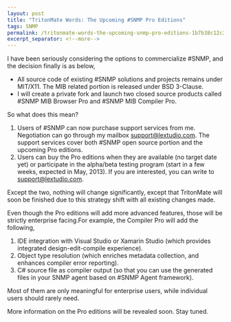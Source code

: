 ```yaml
---
layout: post
title: "TritonMate Words: The Upcoming #SNMP Pro Editions"
tags: SNMP
permalink: /tritonmate-words-the-upcoming-snmp-pro-editions-1b7b38c12c3d
excerpt_separator: <!--more-->
---
```

I have been seriously considering the options to commercialize #SNMP, and the decision finally is as below,

* All source code of existing #SNMP solutions and projects remains under MIT/X11. The MIB related portion is released under BSD 3-Clause.
* I will create a private fork and launch two closed source products called #SNMP MIB Browser Pro and #SNMP MIB Compiler Pro.
<!--more-->

So what does this mean?

1. Users of #SNMP can now purchase support services from me. Negotiation can go through my mailbox support@lextudio.com. The support services cover both #SNMP open source portion and the upcoming Pro editions.
1. Users can buy the Pro editions when they are available (no target date yet) or participate in the alpha/beta testing program (start in a few weeks, expected in May, 2013). If you are interested, you can write to support@lextudio.com.

Except the two, nothing will change significantly, except that TritonMate will soon be finished due to this strategy shift with all existing changes made.

Even though the Pro editions will add more advanced features, those will be strictly enterprise facing.For example, the Compiler Pro will add the following,

1. IDE integration with Visual Studio or Xamarin Studio (which provides integrated design-edit-compile experience).
1. Object type resolution (which enriches metadata collection, and enhances compiler error reporting).
1. C# source file as compiler output (so that you can use the generated files in your SNMP agent based on #SNMP Agent framework).

Most of them are only meaningful for enterprise users, while individual users should rarely need.

More information on the Pro editions will be revealed soon. Stay tuned.
